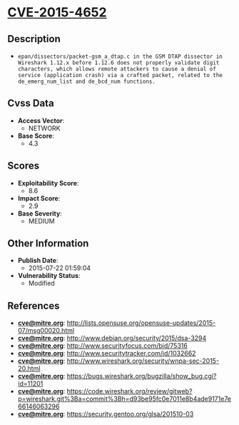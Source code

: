 
# [CVE-2015-4652](https://cve.mitre.org/cgi-bin/cvename.cgi?name=CVE-2015-4652)

## Description

- `epan/dissectors/packet-gsm_a_dtap.c in the GSM DTAP dissector in Wireshark 1.12.x before 1.12.6 does not properly validate digit characters, which allows remote attackers to cause a denial of service (application crash) via a crafted packet, related to the de_emerg_num_list and de_bcd_num functions.`

## Cvss Data

- **Access Vector**:
  - NETWORK
- **Base Score**:
  - 4.3

## Scores

- **Exploitability Score**:
  - 8.6
- **Impact Score**:
  - 2.9
- **Base Severity**:
  - MEDIUM

## Other Information

- **Publish Date**:
  - 2015-07-22 01:59:04
- **Vulnerability Status**:
  - Modified

## References

- **cve@mitre.org**: http://lists.opensuse.org/opensuse-updates/2015-07/msg00020.html
- **cve@mitre.org**: http://www.debian.org/security/2015/dsa-3294
- **cve@mitre.org**: http://www.securityfocus.com/bid/75316
- **cve@mitre.org**: http://www.securitytracker.com/id/1032662
- **cve@mitre.org**: http://www.wireshark.org/security/wnpa-sec-2015-20.html
- **cve@mitre.org**: https://bugs.wireshark.org/bugzilla/show_bug.cgi?id=11201
- **cve@mitre.org**: https://code.wireshark.org/review/gitweb?p=wireshark.git%3Ba=commit%3Bh=d93be95fc0e7011e8b4ade9171e7e66146063296
- **cve@mitre.org**: https://security.gentoo.org/glsa/201510-03
